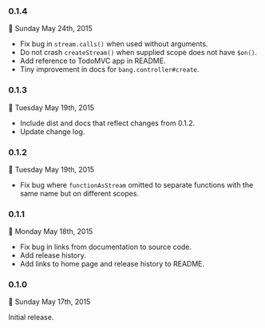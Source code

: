 ### 0.1.4
:date: Sunday May 24th, 2015

* Fix bug in `stream.calls()` when used without arguments.
* Do not crash `createStream()` when supplied scope does not have `$on()`.
* Add reference to TodoMVC app in README.
* Tiny improvement in docs for `bang.controller#create`.

### 0.1.3
:date: Tuesday May 19th, 2015

* Include dist and docs that reflect changes from 0.1.2.
* Update change log.

### 0.1.2
:date: Tuesday May 19th, 2015

* Fix bug where `functionAsStream` omitted to separate functions with the same name but on different scopes.

### 0.1.1
:date: Monday May 18th, 2015

* Fix bug in links from documentation to source code.
* Add release history.
* Add links to home page and release history to README.

### 0.1.0
:date: Sunday May 17th, 2015

Initial release.
